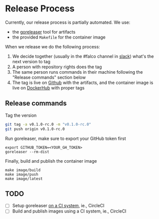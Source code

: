 # Release Process

Currently, our release process is partially automated. We use: 
- the [goreleaser](https://github.com/goreleaser/goreleaser) tool for artifacts
- the provided `Makefile` for the container image

When we release we do the following process:

1. We decide together (usually in the #falco channel in [slack](https://sysdig.slack.com)) what's the next version to tag
2. A person with repository rights does the tag
3. The same person runs commands in their machine following the "Release commands" section below
4. The tag is live on [Github](https://github.com/falcosecurity/falco-exporter/releases) with the artifacts, and the container image is live on [DockerHub](https://hub.docker.com/r/falcosecurity/falco-exporter) with proper tags

## Release commands

Tag the version

```bash
git tag -a v0.1.0-rc.0 -m "v0.1.0-rc.0"
git push origin v0.1.0-rc.0
```

Run goreleaser, make sure to export your GitHub token first

```
export GITHUB_TOKEN=<YOUR_GH_TOKEN>
goreleaser --rm-dist
```

Finally, build and publish the container image

```
make image/build
make image/push
make image/latest
```

## TODO

- [ ] Setup goreleaser [on a CI system](https://goreleaser.com/ci/), ie., CircleCI
- [ ] Build and publish images using a CI system, ie., CircleCI